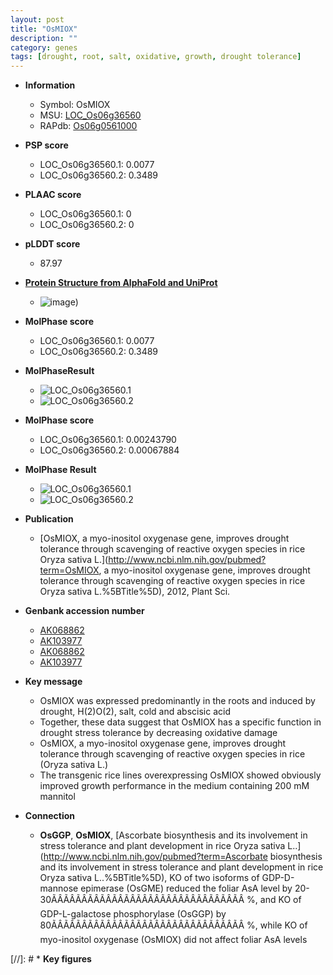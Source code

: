 ```yaml
---
layout: post
title: "OsMIOX"
description: ""
category: genes
tags: [drought, root, salt, oxidative, growth, drought tolerance]
---
```


* **Information**  
    + Symbol: OsMIOX  
    + MSU: [LOC_Os06g36560](http://rice.plantbiology.msu.edu/cgi-bin/ORF_infopage.cgi?orf=LOC_Os06g36560)  
    + RAPdb: [Os06g0561000](http://rapdb.dna.affrc.go.jp/viewer/gbrowse_details/irgsp1?name=Os06g0561000)  

* **PSP score**  
    + LOC_Os06g36560.1: 0.0077 
    + LOC_Os06g36560.2: 0.3489 

* **PLAAC score**  
    + LOC_Os06g36560.1: 0 
    + LOC_Os06g36560.2: 0 

* **pLDDT score**
    + 87.97

* **[Protein Structure from AlphaFold and UniProt](https://www.uniprot.org/uniprotkb/Q5Z8T3/entry#structure)**
    + ![image](https://ricepsp.github.io/images/Q5/AF-Q5Z8T3-F1.png))

* **MolPhase score**
    + LOC_Os06g36560.1: 0.0077
    + LOC_Os06g36560.2: 0.3489

* **MolPhaseResult**
    + ![LOC_Os06g36560.1](https://ricepsp.github.io/pictures/LOC_Os06g/LOC_Os06g36560.1.png)
    + ![LOC_Os06g36560.2](https://ricepsp.github.io/pictures/LOC_Os06g/LOC_Os06g36560.2.png)

* **MolPhase score**
    + LOC_Os06g36560.1: 0.00243790
    + LOC_Os06g36560.2: 0.00067884

* **MolPhase Result**
    + ![LOC_Os06g36560.1](https://304243504.github.io/Pictures/LOC_Os06g/LOC_Os06g36560.1.png)
    + ![LOC_Os06g36560.2](https://304243504.github.io/Pictures/LOC_Os06g/LOC_Os06g36560.2.png)

* **Publication**  
    + [OsMIOX, a myo-inositol oxygenase gene, improves drought tolerance through scavenging of reactive oxygen species in rice Oryza sativa L.](http://www.ncbi.nlm.nih.gov/pubmed?term=OsMIOX, a myo-inositol oxygenase gene, improves drought tolerance through scavenging of reactive oxygen species in rice Oryza sativa L.%5BTitle%5D), 2012, Plant Sci.

* **Genbank accession number**  
    + [AK068862](http://www.ncbi.nlm.nih.gov/nuccore/AK068862)
    + [AK103977](http://www.ncbi.nlm.nih.gov/nuccore/AK103977)
    + [AK068862](http://www.ncbi.nlm.nih.gov/nuccore/AK068862)
    + [AK103977](http://www.ncbi.nlm.nih.gov/nuccore/AK103977)

* **Key message**  
    + OsMIOX was expressed predominantly in the roots and induced by drought, H(2)O(2), salt, cold and abscisic acid
    + Together, these data suggest that OsMIOX has a specific function in drought stress tolerance by decreasing oxidative damage
    + OsMIOX, a myo-inositol oxygenase gene, improves drought tolerance through scavenging of reactive oxygen species in rice (Oryza sativa L.)
    + The transgenic rice lines overexpressing OsMIOX showed obviously improved growth performance in the medium containing 200 mM mannitol

* **Connection**  
    + __OsGGP__, __OsMIOX__, [Ascorbate biosynthesis and its involvement in stress tolerance and plant development in rice Oryza sativa L..](http://www.ncbi.nlm.nih.gov/pubmed?term=Ascorbate biosynthesis and its involvement in stress tolerance and plant development in rice Oryza sativa L..%5BTitle%5D), KO of two isoforms of GDP-D-mannose epimerase (OsGME) reduced the foliar AsA level by 20-30ÃÂÃÂÃÂÃÂÃÂÃÂÃÂÃÂÃÂÃÂÃÂÃÂÃÂÃÂÃÂÃÂ %, and KO of GDP-L-galactose phosphorylase (OsGGP) by 80ÃÂÃÂÃÂÃÂÃÂÃÂÃÂÃÂÃÂÃÂÃÂÃÂÃÂÃÂÃÂÃÂ %, while KO of myo-inositol oxygenase (OsMIOX) did not affect foliar AsA levels

[//]: # * **Key figures**  


